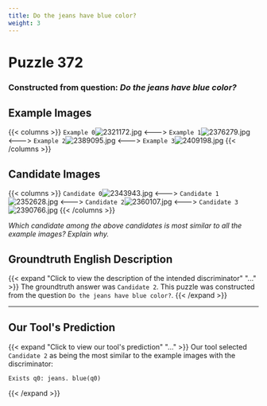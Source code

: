 ```yaml
---
title: Do the jeans have blue color?
weight: 3
---
```


# Puzzle 372
### Constructed from question: _Do the jeans have blue color?_


## Example Images
{{< columns >}}
`Example 0`![2321172.jpg](/gqa_images/2321172.jpg)
<--->
`Example 1`![2376279.jpg](/gqa_images/2376279.jpg)
<--->
`Example 2`![2389095.jpg](/gqa_images/2389095.jpg)
<--->
`Example 3`![2409198.jpg](/gqa_images/2409198.jpg)
{{< /columns >}}

## Candidate Images
{{< columns >}}
`Candidate 0`![2343943.jpg](/gqa_images/2343943.jpg)
<--->
`Candidate 1`![2352628.jpg](/gqa_images/2352628.jpg)
<--->
`Candidate 2`![2360107.jpg](/gqa_images/2360107.jpg)
<--->
`Candidate 3`![2390766.jpg](/gqa_images/2390766.jpg)
{{< /columns >}}

*Which candidate among the above candidates is most similar to all the example images? Explain why.*

## Groundtruth English Description

{{< expand "Click to view the description of the intended discriminator" "..." >}}
The groundtruth answer was `Candidate 2`. This puzzle was constructed from the question `Do the jeans have blue color?`.
{{< /expand >}}

---

## Our Tool's Prediction

{{< expand "Click to view our tool's prediction" "..." >}}
Our tool selected `Candidate 2` as being the most similar to the example images with the discriminator:
```plaintext
Exists q0: jeans. blue(q0)
```
{{< /expand >}}
